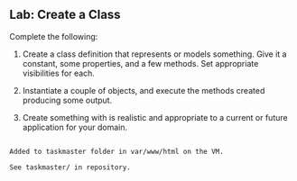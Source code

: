 ## Lab: Create a Class

Complete the following:

1. Create a class definition that represents or models something. Give it a
constant, some properties, and a few methods. Set appropriate visibilities
for each.

2. Instantiate a couple of objects, and execute the methods created producing
some output.

3. Create something with is realistic and appropriate to a current or future
application for your domain.

```

Added to taskmaster folder in var/www/html on the VM.

See taskmaster/ in repository.